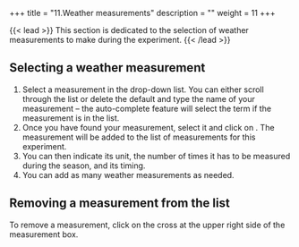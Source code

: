 +++
title = "11.Weather measurements"
description = ""
weight = 11
+++

{{< lead >}}
This section is dedicated to the selection of weather measurements to make during the experiment.
{{< /lead >}}

## Selecting a weather measurement
1.	Select a measurement in the drop-down list. You can either scroll through the list or delete the default and type the name of your measurement – the auto-complete feature will select the term if the measurement is in the list.
2.	Once you have found your measurement, select it and click on  . The measurement will be added to the list of measurements for this experiment. 
3.	You can then indicate its unit, the number of times it has to be measured during the season, and its timing. 
4.	You can add as many weather measurements as needed.

## Removing a measurement from the list
To remove a measurement, click on the cross at the upper right side of the measurement box.